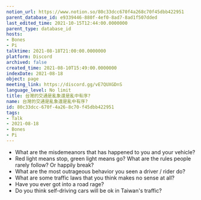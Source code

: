 ```yaml
---
notion_url: https://www.notion.so/80c33dcc670f4a268c70f45dbb422951
parent_database_id: e9339446-880f-4ef0-8ad7-8ad1f507dded
last_edited_time: 2021-10-15T12:44:00.0000000
parent_type: database_id
hosts:
- Bones
- Pi
talktime: 2021-08-18T21:00:00.0000000
platform: Discord
archived: false
created_time: 2021-08-10T15:49:00.0000000
indexDate: 2021-08-18
object: page
meeting_link: https://discord.gg/vE7QUXGDnS
language_level: No limit
title: 台灣的交通是亂象還是亂中有序?
name: 台灣的交通是亂象還是亂中有序?
id: 80c33dcc-670f-4a26-8c70-f45dbb422951
tags:
- Talk
- 2021-08-18
- Bones
- Pi
---
```


   - What are the misdemeanors that has happened to you and your vehicle?
   - Red light means stop, green light means go?
What are the rules people rarely follow? Or happily break?
   - What are the most outrageous behavior you seen a driver / rider do?
   - What are some traffic laws that you think makes no sense at all?
   - Have you ever got into a road rage?
   - Do you think self-driving cars will be ok in Taiwan's traffic?











